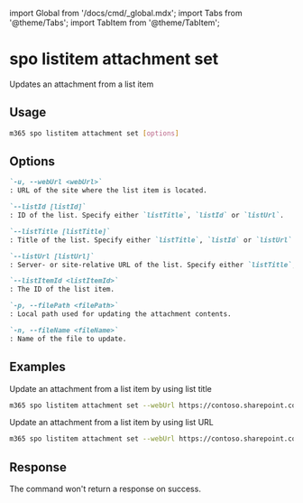 <!-- DISCLAIMER: All secrets, passwords, and sensitive values in this document are examples only and not real credentials. -->
import Global from '/docs/cmd/_global.mdx';
import Tabs from '@theme/Tabs';
import TabItem from '@theme/TabItem';

# spo listitem attachment set

Updates an attachment from a list item

## Usage

```sh
m365 spo listitem attachment set [options]
```

## Options

```md definition-list
`-u, --webUrl <webUrl>`
: URL of the site where the list item is located.

`--listId [listId]`
: ID of the list. Specify either `listTitle`, `listId` or `listUrl`.

`--listTitle [listTitle]`
: Title of the list. Specify either `listTitle`, `listId` or `listUrl`.

`--listUrl [listUrl]`
: Server- or site-relative URL of the list. Specify either `listTitle`, `listId` or `listUrl`.

`--listItemId <listItemId>`
: The ID of the list item.

`-p, --filePath <filePath>`
: Local path used for updating the attachment contents.

`-n, --fileName <fileName>`
: Name of the file to update.
```

<Global />

## Examples

Update an attachment from a list item by using list title

```sh
m365 spo listitem attachment set --webUrl https://contoso.sharepoint.com/sites/project-x --listTitle "Demo List" --listItemId 147 --fileName "File1.jpg" --filePath "C:/Reports/File2.jpg"
```

Update an attachment from a list item by using list URL

```sh
m365 spo listitem attachment set --webUrl https://contoso.sharepoint.com/sites/project-x --listUrl "/sites/project-x/Lists/DemoList" --listItemId 147 --fileName "File1.jpg" --filePath "C:/Reports/File2.jpg"
```

## Response

The command won't return a response on success.
